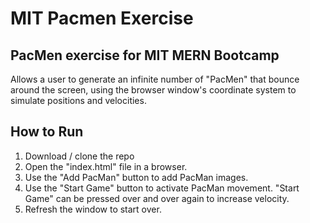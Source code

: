 # MIT Pacmen Exercise
## PacMen exercise for MIT MERN Bootcamp

Allows a user to generate an infinite number of "PacMen" that bounce around the screen, using the browser window's coordinate system to simulate positions and velocities.

## How to Run

1. Download / clone the repo 
2. Open the "index.html" file in a browser. 
3. Use the "Add PacMan" button to add PacMan images.
4. Use the "Start Game" button to activate PacMan movement. "Start Game" can be pressed over and over again to increase velocity.
5. Refresh the window to start over. 

